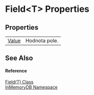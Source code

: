 # Field&lt;T&gt; Properties




## Properties
<table>
<tr>
<td><a href="InMemoryDB/Help/3b7714fe-a54f-583b-d1da-9ed1a8a730c1">Value</a></td>
<td>Hodnota pole.</td></tr>
</table>

## See Also


#### Reference
<a href="InMemoryDB/Help/46a67b2d-bfd0-833f-4eb7-7ea9c7c08d2c">Field(T) Class</a>  
<a href="InMemoryDB/Help/044e8d7f-0f94-a8b4-bd65-529f6359fdf7">InMemoryDB Namespace</a>  
